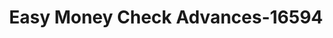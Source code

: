 ---
f_zip-code: 30728
f_state-code: GA
title: Easy Money Check Advances-16594
f_phone: 706-638-2274
f_city-only: Fayette
f_address: 2661 North Highway 27 La Fayette
f_location-unique-id: '16594'
slug: easy-money-check-advances-16594
updated-on: '2024-05-30T13:46:58.046Z'
created-on: '2024-05-30T13:36:59.803Z'
published-on: '2024-05-30T13:54:32.469Z'
f_city-state: cms/city/fayette-ga.md
f_company: cms/company/easy-money-check-advances.md
f_state: cms/state/georgia.md
layout: '[payday-loan].html'
tags: payday-loan
---